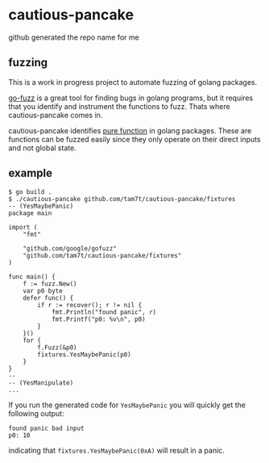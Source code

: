 # cautious-pancake
github generated the repo name for me

## fuzzing
This is a work in progress project to automate fuzzing of golang packages.

[go-fuzz](https://github.com/dvyukov/go-fuzz) is a great tool for finding bugs in golang programs, but it
requires that you identify and instrument the functions to fuzz. Thats where cautious-pancake comes in.

cautious-pancake identifies [pure function](https://en.wikipedia.org/wiki/Pure_function) in golang packages.
These are functions can be fuzzed easily since they only operate on their direct inputs and not global
state.


## example
```
$ go build .
$ ./cautious-pancake github.com/tam7t/cautious-pancake/fixtures
-- (YesMaybePanic)
package main

import (
	"fmt"

	"github.com/google/gofuzz"
	"github.com/tam7t/cautious-pancake/fixtures"
)

func main() {
	f := fuzz.New()
	var p0 byte
	defer func() {
		if r := recover(); r != nil {
			fmt.Println("found panic", r)
			fmt.Printf("p0: %v\n", p0)
		}
	}()
	for {
		f.Fuzz(&p0)
		fixtures.YesMaybePanic(p0)
	}
}
--
-- (YesManipulate)
...
```
If you run the generated code for `YesMaybePanic` you will quickly get the following output:
```
found panic bad input
p0: 10
```
indicating that `fixtures.YesMaybePanic(0xA)` will result in a panic.
